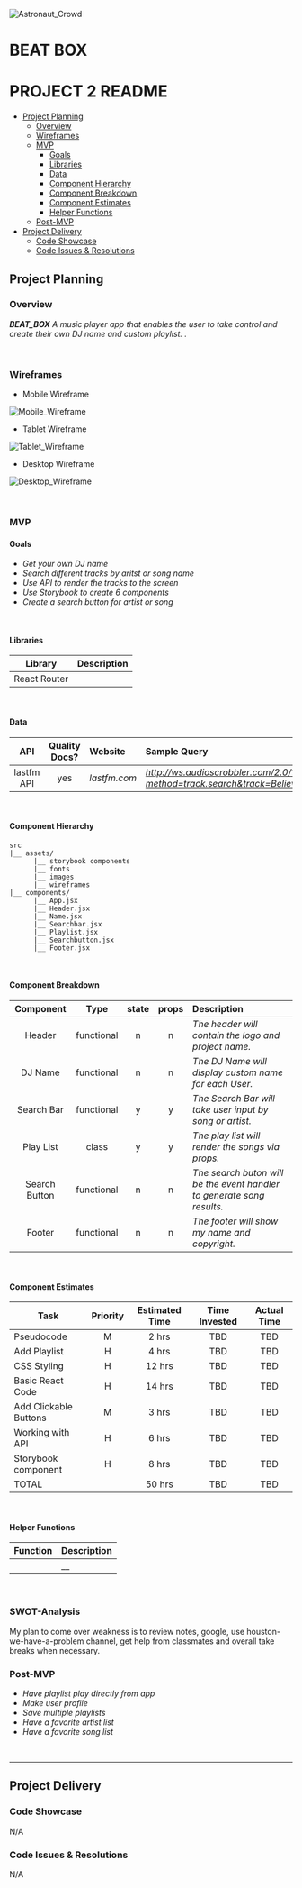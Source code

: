 ![Astronaut_Crowd](https://www.amny.com/wp-content/uploads/2019/12/Astronaut.jpg)


# BEAT BOX

# PROJECT 2 README <!-- omit in toc -->

- [Project Planning](#Project-Planning)
  - [Overview](#Overview)
  - [Wireframes](#Wireframes)
  - [MVP](#MVP)
    - [Goals](#Goals)
    - [Libraries](#Libraries)
    - [Data](#Data)
    - [Component Hierarchy](#Component-Hierarchy)
    - [Component Breakdown](#Component-Breakdown)
    - [Component Estimates](#Component-Estimates)
    - [Helper Functions](#Helper-Functions)
  - [Post-MVP](#Post-MVP)
- [Project Delivery](#Project-Delivery)
  - [Code Showcase](#Code-Showcase)
  - [Code Issues & Resolutions](#Code-Issues--Resolutions)

## Project Planning

### Overview

_**BEAT_BOX** A music player app that enables the user to take control and create their own DJ name and custom playlist. ._

<br>

### Wireframes

- Mobile Wireframe

![Mobile_Wireframe](https://i.imgur.com/BqpT3m9.png)

- Tablet Wireframe

![Tablet_Wireframe](https://i.imgur.com/JNbusc2.png)

- Desktop Wireframe

![Desktop_Wireframe](https://i.imgur.com/Cibr4hg.png)



<br>

### MVP

#### Goals

- _Get your own DJ name_
- _Search different tracks by aritst or song name_
- _Use API to render the tracks to the screen_
- _Use Storybook to create 6 components_
- _Create a search button for artist or song_

<br>

#### Libraries


|     Library      | Description                                |
| :--------------: | :----------------------------------------- |
|   React Router   |  |


<br>

#### Data


|    API     | Quality Docs? | Website       | Sample Query                            |
| :--------: | :-----------: | :------------ | :-------------------------------------- |
| lastfm API |      yes      | _lastfm.com_ | _http://ws.audioscrobbler.com/2.0/?method=track.search&track=Believe&api_key=9357323b21f3ac3a16289e7e62479e88&format=json_ |

<br>

#### Component Hierarchy

```
src
|__ assets/
      |__ storybook components
      |__ fonts
      |__ images
      |__ wireframes
|__ components/
      |__ App.jsx
      |__ Header.jsx
      |__ Name.jsx
      |__ Searchbar.jsx
      |__ Playlist.jsx
      |__ Searchbutton.jsx
      |__ Footer.jsx
```

<br>

#### Component Breakdown


|  Component   |    Type    | state | props | Description                                                      |
| :----------: | :--------: | :---: | :---: | :--------------------------------------------------------------- |
| Header        | functional |   n   |   n   | _The header will contain the logo and project name._               |
| DJ Name       | functional |   n   |   n   | _The DJ Name will display custom name for each User._       |
| Search Bar    | functional |   y   |   y   | _The Search Bar will take user input by song or artist._      |
| Play List     | class      |   y   |   y   | _The play list will render the songs via props._                 |
| Search Button | functional |   n   |   n   | _The search buton will be the event handler to generate song results._ |
| Footer        | functional |   n   |   n   | _The footer will show my name and copyright._ |
 
<br>

#### Component Estimates


| Task                | Priority | Estimated Time | Time Invested | Actual Time |
| ------------------- | :------: | :------------: | :-----------: | :---------: |
| Pseudocode          |    M     |     2 hrs      |     TBD       |     TBD     |
| Add Playlist        |    H     |     4 hrs      |     TBD       |     TBD     |
| CSS Styling         |    H     |     12 hrs     |     TBD       |     TBD     |
| Basic React Code    |    H     |     14 hrs     |     TBD       |     TBD     |
| Add Clickable Buttons |  M     |     3 hrs      |     TBD       |     TBD     |
| Working with API    |    H     |     6 hrs      |     TBD       |     TBD     |
| Storybook component |    H     |     8 hrs      |     TBD       |     TBD     |
| TOTAL               |          |     50 hrs     |     TBD       |     TBD     |

<br>

#### Helper Functions


|  Function  | Description                                |
| :--------: | :----------------------------------------- |
|  | __ |

<br>

### SWOT-Analysis

My plan to come over weakness is to review notes, google, use houston-we-have-a-problem channel, get help from classmates and overall take breaks when necessary.

### Post-MVP

- _Have playlist play directly from app_
- _Make user profile_
- _Save multiple playlists_
- _Have a favorite artist list_
- _Have a favorite song list_



<br>

***

## Project Delivery

### Code Showcase

N/A

### Code Issues & Resolutions

N/A

